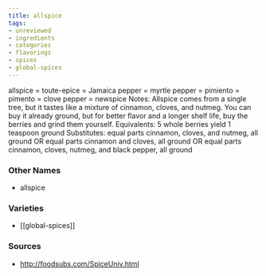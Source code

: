 ```yaml
---
title: allspice
tags:
- unreviewed
- ingredients
- categories
- flavorings
- spices
- global-spices
---
```

allspice = toute-epice = Jamaica pepper = myrtle pepper = pimiento = pimento = clove pepper = newspice Notes: Allspice comes from a single tree, but it tastes like a mixture of cinnamon, cloves, and nutmeg. You can buy it already ground, but for better flavor and a longer shelf life, buy the berries and grind them yourself. Equivalents: 5 whole berries yield 1 teaspoon ground Substitutes: equal parts cinnamon, cloves, and nutmeg, all ground OR equal parts cinnamon and cloves, all ground OR equal parts cinnamon, cloves, nutmeg, and black pepper, all ground

### Other Names

* allspice

### Varieties

* [[global-spices]]

### Sources
* http://foodsubs.com/SpiceUniv.html
